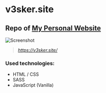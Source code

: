 # v3sker.site
## Repo of [My Personal Website](https://v3sker.site/)

![Screenshot](https://i.imgur.com/HRVbvVQ.png)
>_https://v3sker.site/_

### Used technologies:
- HTML / CSS
- SASS
- JavaScript (Vanilla)

